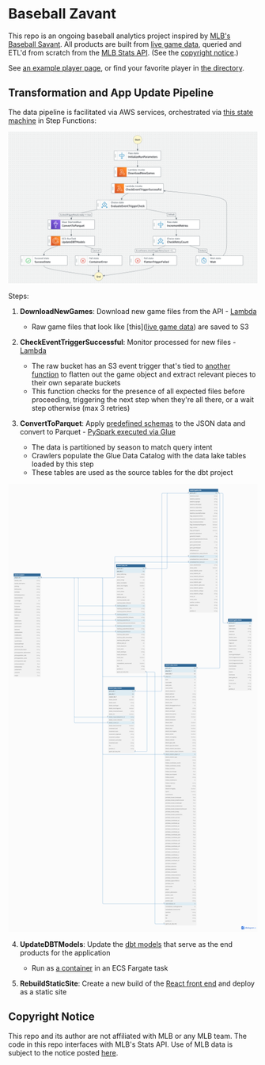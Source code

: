# Baseball Zavant

This repo is an ongoing baseball analytics project inspired by [MLB's Baseball Savant](https://baseballsavant.mlb.com/). All products are built from [live game data](https://github.com/zpgallegos/zavant/blob/master/docs/example-game-raw.json), queried and ETL'd from scratch from the [MLB Stats API](https://statsapi.mlb.com). (See the [copyright notice](#copyright-notice).)

See <a target="_blank" href="http://zavant.zgallegos.com/players/605141">an example player page</a>, or find your favorite player in <a target="_blank" href="http://zavant.zgallegos.com/">the directory</a>.

## Transformation and App Update Pipeline

The data pipeline is facilitated via AWS services, orchestrated via [this state machine](https://github.com/zpgallegos/zavant/blob/master/landing/step-functions/zavant-update-pipeline-sanitized.json) in Step Functions:

![Pipeline](landing/step-functions/pipeline.png)

Steps:

1. **DownloadNewGames**: Download new game files from the API - [Lambda](https://github.com/zpgallegos/zavant/blob/master/landing/lambda/zavant-download-games/function/lambda_function.py)

    - Raw game files that look like [this]([live game data](https://github.com/zpgallegos/zavant/blob/master/docs/example-game-raw.json)) are saved to S3

2. **CheckEventTriggerSuccessful**: Monitor processed for new files - [Lambda](https://github.com/zpgallegos/zavant/blob/master/landing/lambda/zavant-monitor-for-flattened/function/lambda_function.py)

    - The raw bucket has an S3 event trigger that's tied to [another function](https://github.com/zpgallegos/zavant/tree/master/landing/lambda/zavant-process-raw-game) to flatten out the game object and extract relevant pieces to their own separate buckets
    - This function checks for the presence of all expected files before proceeding, triggering the next step when they're all there, or a wait step otherwise (max 3 retries)

3. **ConvertToParquet**: Apply [predefined schemas](https://github.com/zpgallegos/zavant/blob/master/landing/glue/schemas) to the JSON data and convert to Parquet - [PySpark executed via Glue](https://github.com/zpgallegos/zavant/blob/master/landing/glue/statsapi_convert_json_to_parquet.py)
    - The data is partitioned by season to match query intent
    - Crawlers populate the Glue Data Catalog with the data lake tables loaded by this step
    - These tables are used as the source tables for the dbt project

![Data Model](docs/zavant_datamart.png)

4. **UpdateDBTModels**: Update the [dbt models](https://github.com/zpgallegos/zavant/tree/master/dbt/zavant_mlb_analytics) that serve as the end products for the application

    - Run as [a container](https://github.com/zpgallegos/zavant/blob/master/dbt/Dockerfile) in an ECS Fargate task

5. **RebuildStaticSite**: Create a new build of the [React front end](https://github.com/zpgallegos/zavant/tree/master/app) and deploy as a static site

## Copyright Notice

This repo and its author are not affiliated with MLB or any MLB team. The code in this repo interfaces with MLB's Stats API. Use of MLB data is subject to the notice posted [here](http://gdx.mlb.com/components/copyright.txt).
